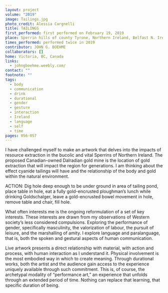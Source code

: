 ```yaml
---
layout: project
volume: "2019"
image: Tailings.jpg
photo_credit: Alessia Cargnelli
title: TAILINGS
first_performed: first performed on February 19, 2019
place: Sperrin hills of county Tyrone, Northern Ireland, Belfast N. Ireland, UK
times_performed: performed twice in 2019
contributor: JOHN G. BOEHME
collaborators: []
home: Victoria, BC, Canada
links:
  - johngboehme.weebly.com/
contact: ""
footnote: ""
tags:
  - body
  - communication
  - drink
  - durational
  - gender
  - gesture
  - interaction
  - Ireland
  - language
  - self
  - time
pages: 056-057
---
```


I have challenged myself to make an artwork that delves into the impacts of resource extraction in the bucolic and vital Sperrins of Northern Ireland. The proposed Canadian-owned Dalradian gold mine is the location of gold extraction that will impact the region for generations. I am thinking about the effect cyanide tailings will have and the relationship of the body and gold within the natural environment.

ACTION: Dig hole deep enough to be under ground in area of tailing pond, place table in hole, eat a fully gold-encrusted ploughman’s lunch while drinking Goldschalger, leave a gold-encrusted bowel movement in hole, remove table and chair, fill hole.

What often interests me is the ongoing reformulation of a set of key interests. These interests are drawn from my observations of Western society’s less considered compulsions. Exploring the performance of gender, specifically masculinity, the valorization of labour, the pursuit of leisure, and the marshalling of amity. I explore language and paralanguage, that is, both the spoken and gestural aspects of human communication.

Live artwork presents a direct relationship with material, with action and process, with human interaction as I understand it. Physical involvement is the most embodied way in which to create meaning. Through durational works, both the artist and the audience gain access to the experience uniquely available through such commitment. This is, of course, the archetypal modality of “performance art,” an experience that unfolds through an extended period of time. Nothing can replace that learning, that specific duration of being.
